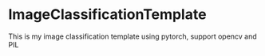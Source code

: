 # ImageClassificationTemplate
This is my image classification template using pytorch, support opencv and PIL
